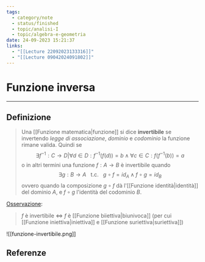 ```yaml
---
tags:
  - category/note
  - status/finished
  - topic/analisi-I
  - topic/algebra-e-geometria
date: 24-09-2023 15:21:37
links:
  - "[[Lecture 22092023133316]]"
  - "[[Lecture 09042024091802]]"
---
```

# Funzione inversa
---
## Definizione
> Una [[Funzione matematica|funzione]] si dice **invertibile** se invertendo _legge di associazione_, _dominio_ e _codominio_ la funzione rimane valida. Quindi se
> $$\exists f^{-1}: C \to D | \forall d \in D: f^{-1}(f(d))=b \land \forall c \in C: f(f^{-1}(b))=a$$
> o in altri termini una funzione $f: A \to B$ è invertibile quando
> $$\exists g: B \to A \ \ \text{ t.c. } \ \ g \circ f = id_{A} \land f \circ g = id_{B}$$
> ovvero quando la composizione $g \circ f$ dà l'[[Funzione identità|identità]] del dominio $A$, e $f \circ g$ l'identità del codominio $B$.

<u>Osservazione</u>:
> $f$ è invertibile $\iff$ $f$ è [[Funzione biiettiva|biunivoca]] (per cui [[Funzione iniettiva|iniettiva]] e [[Funzione suriettiva|suriettiva]])

![[funzione-invertibile.png]]
## Referenze